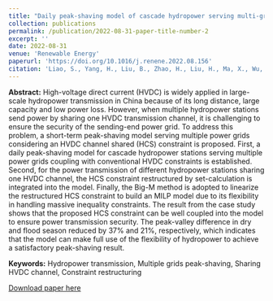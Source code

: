 ```yaml
---
title: "Daily peak-shaving model of cascade hydropower serving multi-grids considering an HVDC channel shared constraint"
collection: publications
permalink: /publication/2022-08-31-paper-title-number-2
excerpt: ''
date: 2022-08-31
venue: 'Renewable Energy'
paperurl: 'https://doi.org/10.1016/j.renene.2022.08.156'
citation: 'Liao, S., Yang, H., Liu, B., Zhao, H., Liu, H., Ma, X., Wu, H., 2022. Daily peak-shaving model of cascade hydropower serving multi-grids considering an HVDC channel shared constraint. Renew Energy. 199, 112-22.'
---
```

**Abstract:** High-voltage direct current (HVDC) is widely applied in large-scale hydropower transmission in China because of its long distance, large capacity and low power loss. However, when multiple hydropower stations send power by sharing one HVDC transmission channel, it is challenging to ensure the security of the sending-end power grid. To address this problem, a short-term peak-shaving model serving multiple power grids considering an HVDC channel shared (HCS) constraint is proposed. First, a daily peak-shaving model for cascade hydropower stations serving multiple power grids coupling with conventional HVDC constraints is established. Second, for the power transmission of different hydropower stations sharing one HVDC channel, the HCS constraint restructured by set-calculation is integrated into the model. Finally, the Big-M method is adopted to linearize the restructured HCS constraint to build an MILP model due to its flexibility in handling massive inequality constraints. The result from the case study shows that the proposed HCS constraint can be well coupled into the model to ensure power transmission security. The peak-valley difference in dry and flood season reduced by 37% and 21%, respectively, which indicates that the model can make full use of the flexibility of hydropower to achieve a satisfactory peak-shaving result.

**Keywords:** Hydropower transmission, Multiple grids peak-shaving, Sharing HVDC channel, Constraint restructuring

[Download paper here](http://prelude0324.github.io/academic_pages/files/paper4.pdf)

